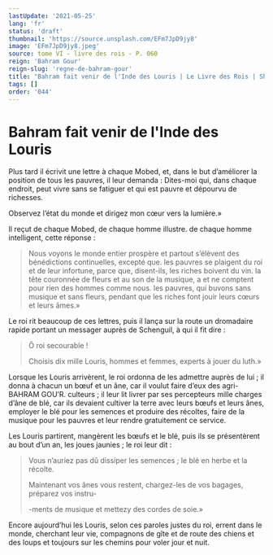 ```yaml
---
lastUpdate: '2021-05-25'
lang: 'fr'
status: 'draft'
thumbnail: 'https://source.unsplash.com/EFm7JpD9jy8'
image: 'EFm7JpD9jy8.jpeg'
source: tome VI - livre des rois - P. 060
reign: 'Bahram Gour'
reign-slug: 'regne-de-bahram-gour'
title: "Bahram fait venir de l'Inde des Louris | Le Livre des Rois | Shâhnâmeh"
tags: []
order: '044'
---
```


<!-- LTeX: language=fr -->

# Bahram fait venir de l'Inde des Louris

Plus tard il écrivit une lettre à chaque Mobed, et, dans le but d’améliorer la position de tous les pauvres, il leur demanda : Dites-moi qui, dans chaque endroit, peut vivre sans se fatiguer et qui est pauvre et dépourvu de richesses.

Observez l’état du monde et dirigez mon cœur vers la lumière.»

Il reçut de chaque Mobed, de chaque homme illustre. de chaque homme intelligent, cette réponse :

> Nous voyons le monde entier prospère et partout s’élèvent des bénédictions continuelles, excepté que. les pauvres se plaigent du roi et de leur infortune, parce que, disent-ils, les riches boivent du vin. la tête couronnée de fleurs et au son de la musique, a et ne comptent pour rien des hommes comme nous. les pauvres, qui buvons sans musique et sans fleurs, pendant que les riches font jouir leurs cœurs et leurs âmes.»

Le roi rit beaucoup de ces lettres, puis il lança sur la route un dromadaire rapide portant un messager auprès de Schenguil, à qui il fit dire :

> Ô roi secourable !
>
> Choisis dix mille Louris, hommes et femmes, experts à jouer du luth.»

Lorsque les Louris arrivèrent, le roi ordonna de les admettre auprès de lui ; il donna à chacun un bœuf et un âne, car il voulut faire d’eux des agri-
BAHRAM GOU’R. culteurs ; il leur lit livrer par ses percepteurs mille charges d’âne de blé, car ils devaient cultiver la terre avec leurs bœufs et leurs ânes, employer le blé pour les semences et produire des récoltes, faire de la musique pour les pauvres et leur rendre gratuitement ce service.

Les Louris partirent, mangèrent les bœufs et le blé, puis ils se présentèrent au bout d’un an, les joues jaunies ; le roi leur dit :

> Vous n’auriez pas dû dissiper les semences ; le blé en herbe et la récolte.
>
> Maintenant vos ânes vous restent, chargez-les de vos bagages, préparez vos instru-
>
> -ments de musique et mettezy des cordes de soie.»

Encore aujourd’hui les Louris, selon ces paroles justes du roi, errent dans le monde, cherchant leur vie, compagnons de gîte et de route des chiens et des loups et toujours sur les chemins pour voler jour et nuit.
